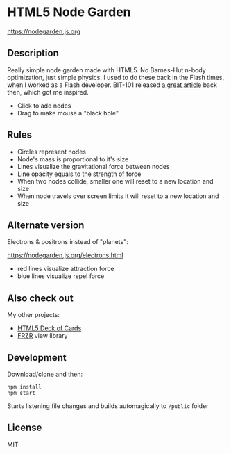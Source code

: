 # HTML5 Node Garden

https://nodegarden.js.org

## Description

Really simple node garden made with HTML5. No Barnes-Hut n-body optimization, just simple physics. I used to do these back in the Flash times, when I worked as a Flash developer. BIT-101 released [a great article](http://www.bit-101.com/tutorials/nodes.doc) back then, which got me inspired.

- Click to add nodes
- Drag to make mouse a "black hole"

## Rules

- Circles represent nodes
- Node's mass is proportional to it's size
- Lines visualize the gravitational force between nodes
- Line opacity equals to the strength of force
- When two nodes collide, smaller one will reset to a new location and size
- When node travels over screen limits it will reset to a new location and size

## Alternate version

Electrons & positrons instead of "planets":

https://nodegarden.js.org/electrons.html

- red lines visualize attraction force
- blue lines visualize repel force

## Also check out

My other projects:

- [HTML5 Deck of Cards](https://deck-of-cards.js.org)
- [FRZR](https://frzr.js.org) view library

## Development

Download/clone and then:

```
npm install
npm start
```

Starts listening file changes and builds automagically to ```/public``` folder

## License
MIT
